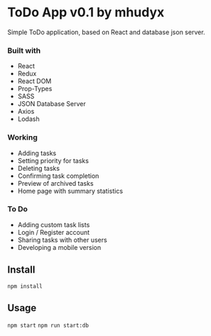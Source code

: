 # ToDo App v0.1 by mhudyx
Simple ToDo application, based on React and database json server. 

### Built with
* React
* Redux
* React DOM
* Prop-Types
* SASS
* JSON Database Server
* Axios
* Lodash

### Working
* Adding tasks
* Setting priority for tasks
* Deleting tasks
* Confirming task completion
* Preview of archived tasks
* Home page with summary statistics

### To Do
* Adding custom task lists
* Login / Register account
* Sharing tasks with other users
* Developing a mobile version

## Install

`npm install`

## Usage

`npm start`
`npm run start:db`
